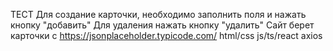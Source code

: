 ТЕСТ
Для создание карточки, необходимо заполнить поля и нажать кнопку "добавить"
Для удаления нажать кнопку "удалить" 
Сайт берет карточки с https://jsonplaceholder.typicode.com/
html/css
js/ts/react
axios
